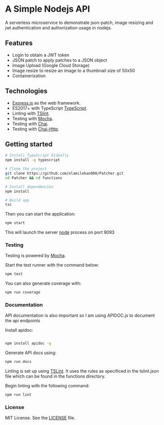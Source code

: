# A Simple Nodejs API
A serverless microservice to demonstrate json-patch, image resizing
and jwt authentication and authorization usage in nodejs.

## Features

- Login to obtain a JWT token
- JSON patch to apply patches to a JSON object
- Image Upload (Google Cloud Storage)
- Image resize to resize an image to a thumbnail size of 50x50
- Containerization

## Technologies

- [Express.js](https://expressjs.com/) as the web framework.
- ES2017+ with TypeScript [TypeScript](https://www.typescriptlang.org/).
- Linting with [TSlint](https://palantir.github.io/tslint/).
- Testing with [Mocha](https://mochajs.org/).
- Testing with [Chai](https://www.chaijs.com/).
- Testing with [Chai-Http](https://www.chaijs.com/plugins/chai-http/).

## Getting started

```sh
# Install TypeScript Globally
npm install -g typescript

# Clone the project
git clone https://github.com/olamilekan000/Patcher.git
cd Patcher && cd functions

# Install dependencies
npm install

# Build app
tsc

```

Then you can start the application:

```sh
npm start
```

This will launch the server [node](https://nodejs.org/en/) process on port 9093

### Testing

Testing is powered by [Mocha](https://mochajs.org/).

Start the test runner with the command below:

```sh
npm test
```

You can also generate coverage with:

```sh
npm run coverage
```

### Documentation

API documentation is also important so I am using APIDOC.js to document the api endpoints

Install apidoc:

```sh

npm install apidoc -g
```

Generate API docs using:

```sh
npm run docs
```

Linting is set up using [TSLint](https://palantir.github.io/tslint/).
It uses the rules as specificed in the tslint.json file which can be found in the
functions directory.

Begin linting with the following command:

```sh
npm run lint
```

### License

MIT License. See the [LICENSE](LICENSE) file.
